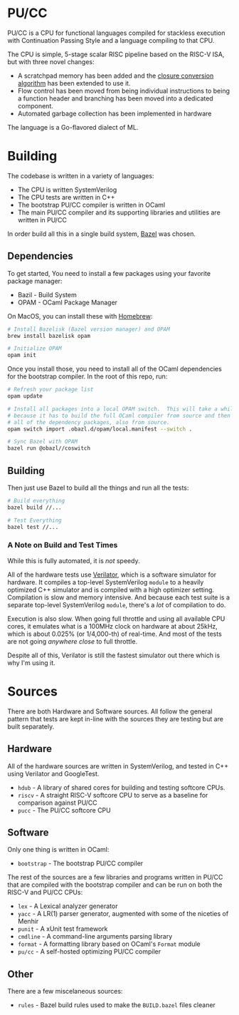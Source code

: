 PU/CC
===

PU/CC is a CPU for functional languages compiled for stackless execution with Continuation Passing Style and a language compiling to that CPU.

The CPU is simple, 5-stage scalar RISC pipeline based on the RISC-V ISA, but with three novel changes:

* A scratchpad memory has been added and the [closure conversion algorithm](https://flint.cs.yale.edu/flint/publications/escc.pdf) has been extended to use it.
* Flow control has been moved from being individual instructions to being a function header and branching has been moved into a dedicated component.
* Automated garbage collection has been implemented in hardware

The language is a Go-flavored dialect of ML.

Building
===

The codebase is written in a variety of languages:

* The CPU is written SystemVerilog
* The CPU tests are written in C++
* The bootstrap PU/CC compiler is written in OCaml
* The main PU/CC compiler and its supporting libraries and utilities are written in PU/CC

In order build all this in a single build system, [Bazel](https://bazel.build/) was chosen.

Dependencies
---

To get started, You need to install a few packages using your favorite package manager:

* Bazil - Build System
* OPAM - OCaml Package Manager

On MacOS, you can install these with [Homebrew](https://brew.sh/):

```bash
# Install Bazelisk (Bazel version manager) and OPAM
brew install bazelisk opam

# Initialize OPAM
opam init
```

Once you install those, you need to install all of the OCaml dependencies for the bootstrap compiler.  In the root of this repo, run:

```bash
# Refresh your package list
opam update

# Install all packages into a local OPAM switch.  This will take a while
# because it has to build the full OCaml compiler from source and then install
# all of the dependency packages, also from source.
opam switch import .obazl.d/opam/local.manifest --switch .

# Sync Bazel with OPAM
bazel run @obazl//coswitch
```

Building
---

Then just use Bazel to build all the things and run all the tests:

```bash
# Build everything
bazel build //...

# Test Everything
bazel test //...
```

### A Note on Build and Test Times

While this is fully automated, it is *not* speedy.

All of the hardware tests use [Verilator](https://www.veripool.org/verilator/), which is a software simulator for hardware.  It compiles a top-level SystemVerilog `module` to a heavily optimized C++ simulator and is compiled with a high optimizer setting.  Compilation is slow and memory intensive.  And because each test suite is a separate top-level SystemVerilog `module`, there's a *lot* of compilation to do.

Execution is also slow.  When going full throttle and using all available CPU cores, it emulates what is a 100MHz clock on hardware at about 25kHz, which is about 0.025% (or 1/4,000-th) of real-time.  And most of the tests are not going *anywhere close* to full throttle.

Despite all of this, Verilator is still the fastest simulator out there which is why I'm using it.

Sources
===

There are both Hardware and Software sources.  All follow the general pattern that tests are kept in-line with the sources they are testing but are built separately.

Hardware
---

All of the hardware sources are written in SystemVerilog, and tested in C++ using Verilator and GoogleTest.

* `hdub` - A library of shared cores for building and testing softcore CPUs.
* `riscv` - A straight RISC-V softcore CPU to serve as a baseline for comparison against PU/CC
* `pucc` - The PU/CC softcore CPU

Software
---

Only one thing is written in OCaml:

* `bootstrap` - The bootstrap PU/CC compiler

The rest of the sources are a few libraries and programs written in PU/CC that are compiled with the bootstrap compiler and can be run on both the RISC-V and PU/CC CPUs:

* `lex` - A Lexical analyzer generator
* `yacc` - A LR(1) parser generator, augmented with some of the niceties of Menhir
* `punit` - A xUnit test framework
* `cmdline` - A command-line arguments parsing library
* `format` - A formatting library based on OCaml's `Format` module
* `pu/cc` - A self-hosted optimizing PU/CC compiler

Other
---

There are a few miscelaneous sources:

* `rules` - Bazel build rules used to make the `BUILD.bazel` files cleaner
